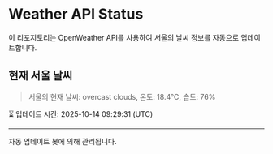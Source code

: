 
# Weather API Status

이 리포지토리는 OpenWeather API를 사용하여 서울의 날씨 정보를 자동으로 업데이트합니다.

## 현재 서울 날씨
> 서울의 현재 날씨: overcast clouds, 온도: 18.4°C, 습도: 76%

⏳ 업데이트 시간: 2025-10-14 09:29:31 (UTC)

---
자동 업데이트 봇에 의해 관리됩니다.
